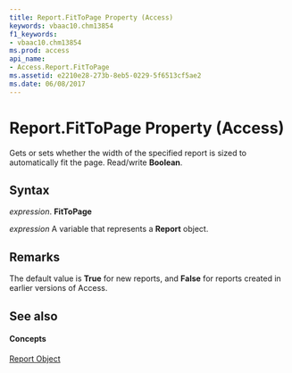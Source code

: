 ```yaml
---
title: Report.FitToPage Property (Access)
keywords: vbaac10.chm13854
f1_keywords:
- vbaac10.chm13854
ms.prod: access
api_name:
- Access.Report.FitToPage
ms.assetid: e2210e28-273b-8eb5-0229-5f6513cf5ae2
ms.date: 06/08/2017
---
```



# Report.FitToPage Property (Access)

Gets or sets whether the width of the specified report is sized to automatically fit the page. Read/write  **Boolean**.


## Syntax

 _expression_. **FitToPage**

 _expression_ A variable that represents a **Report** object.


## Remarks

The default value is  **True** for new reports, and **False** for reports created in earlier versions of Access.


## See also


#### Concepts


[Report Object](report-object-access.md)

